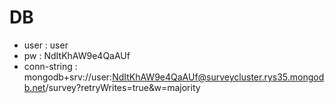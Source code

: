 # DB

* user : user
* pw : NdItKhAW9e4QaAUf
* conn-string : mongodb+srv://user:NdItKhAW9e4QaAUf@surveycluster.rys35.mongodb.net/survey?retryWrites=true&w=majority